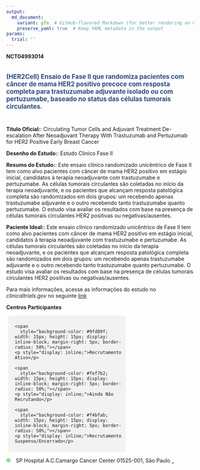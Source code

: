 ```yaml
---
output: 
  md_document:
    variant: gfm  # GitHub-flavored Markdown (for better rendering on GitHub)
    preserve_yaml: true  # Keep YAML metadata in the output
params:
  trial: ''
---
```


**NCT04993014**

<div style="padding: 5px 5px 5px 0px; font-size: 1.20em; font-weight: bold; color: #2E4A7F; text-align: left; margin-bottom: 20px">

(HER2Cell) Ensaio de Fase II que randomiza pacientes com câncer de mama
HER2 positivo precoce com resposta completa para trastuzumabe adjuvante
isolado ou com pertuzumabe, baseado no status das células tumorais
circulantes.

</div>

**Título Oficial:**: Circulating Tumor Cells and Adjuvant Treatment
De-escalation After Neoadjuvant Therapy With Trastuzumab and Pertuzumab
for HER2 Positive Early Breast Cancer

**Desenho do Estudo:**: Estudo Clinico Fase II

**Resumo do Estudo:**: Este ensaio clínico randomizado unicêntrico de
Fase II tem como alvo pacientes com câncer de mama HER2 positivo em
estágio inicial, candidatos à terapia neoadjuvante com trastuzumabe e
pertuzumabe. As células tumorais circulantes são coletadas no início da
terapia neoadjuvante, e os pacientes que alcançam resposta patológica
completa são randomizados em dois grupos: um recebendo apenas
trastuzumabe adjuvante e o outro recebendo tanto trastuzumabe quanto
pertuzumabe. O estudo visa avaliar os resultados com base na presença de
células tumorais circulantes HER2 positivas ou negativas/ausentes.

**Paciente Ideal:**: Este ensaio clínico randomizado unicêntrico de Fase
II tem como alvo pacientes com câncer de mama HER2 positivo em estágio
inicial, candidatos à terapia neoadjuvante com trastuzumabe e
pertuzumabe. As células tumorais circulantes são coletadas no início da
terapia neoadjuvante, e os pacientes que alcançam resposta patológica
completa são randomizados em dois grupos: um recebendo apenas
trastuzumabe adjuvante e o outro recebendo tanto trastuzumabe quanto
pertuzumabe. O estudo visa avaliar os resultados com base na presença de
células tumorais circulantes HER2 positivas ou negativas/ausentes.

Para mais informações, acesse as informações do estudo no
*clinicaltrials.gov* no seguinte
[link](https://clinicaltrials.gov/ct2/show/NCT04993014)

**Centros Participantes**

<div style="margin-bottom: 8px; margin-left: 5px; padding: 8px; max-width: 300px; background-color: #f3f2f1; border-radius: 8px;">

<div style="margin-left: 10px;">

    <span 
      style="background-color: #9fd89f; width: 15px; height: 15px; display: inline-block; margin-right: 5px; border-radius: 50%;"></span>
    <p style="display: inline;">Recrutamento Ativo</p>

</div>

<div style="margin-left: 10px;">

    <span 
      style="background-color: #fef7b2; width: 15px; height: 15px; display: inline-block; margin-right: 5px; border-radius: 50%;"></span>
    <p style="display: inline;">Ainda Não Recrutando</p>

</div>

<div style="margin-left: 10px;">

    <span 
      style="background-color: #f4bfab; width: 15px; height: 15px; display: inline-block; margin-right: 5px; border-radius: 50%;"></span>
    <p style="display: inline;">Recrutamento Suspenso/Encerrado</p>

</div>

</div>

<span style="display: inline-block; width: 12px; height: 12px; border-radius: 50%; margin-right: 10px; padding-bottom: 0px; background-color: #9fd89f;"></span>
SP Hospital A.C.Camargo Cancer Center 01525-001, São Paulo
<span style="color: #2E4A7F; text-decoration: none; font-weight: 500; font-size: 0.8">[REPORTAR
ERRO](https://flazar.shinyapps.io/formsapp?study_nct_id=NCT04993014&location_id=ACCAMARGOCANCERCENTERSAOPAULO01525001BRAZIL&location_full_name=Hospital%20A.C.Camargo%20Cancer%20Center%2C%2001525-001%2C%20S%C3%A3o%20Paulo&form_type=Reportar%20Erro)</span>
